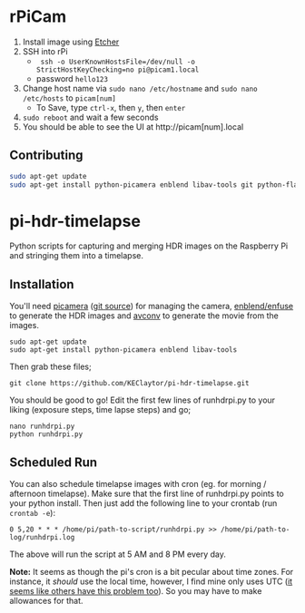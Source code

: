 # rPiCam

1. Install image using [Etcher](https://etcher.io/)
1. SSH into rPi
    * ` ssh -o UserKnownHostsFile=/dev/null -o StrictHostKeyChecking=no pi@picam1.local`
    * password `hello123`
1. Change host name via `sudo nano /etc/hostname` and `sudo nano /etc/hosts` to `picam[num]`
    * To Save, type `ctrl-x`, then `y`, then `enter`
1. `sudo reboot` and wait a few seconds
1. You should be able to see the UI at http://picam[num].local


## Contributing
```sh
sudo apt-get update
sudo apt-get install python-picamera enblend libav-tools git python-flask uwsgi
```


pi-hdr-timelapse
================

Python scripts for capturing and merging HDR images on the Raspberry Pi and stringing them into a timelapse.


Installation
------------
You'll need [picamera](https://pypi.python.org/pypi/picamera/) ([git source](https://github.com/waveform80/picamera/)) for managing the camera, [enblend/enfuse](http://enblend.sourceforge.net/) to generate the HDR images and [avconv](https://libav.org/avconv.html) to generate the movie from the images.
```
sudo apt-get update
sudo apt-get install python-picamera enblend libav-tools
```
Then grab these files;
```
git clone https://github.com/KEClaytor/pi-hdr-timelapse.git
```
You should be good to go! Edit the first few lines of runhdrpi.py to your liking (exposure steps, time lapse steps) and go;
```
nano runhdrpi.py
python runhdrpi.py
```

Scheduled Run
-------------
You can also schedule timelapse images with cron (eg. for morning / afternoon timelapse). Make sure that the first line of runhdrpi.py points to your python install. Then just add the following line to your crontab (run `crontab -e`):

```
0 5,20 * * * /home/pi/path-to-script/runhdrpi.py >> /home/pi/path-to-log/runhdrpi.log
```
The above will run the script at 5 AM and 8 PM every day.

**Note:** It seems as though the pi's cron is a bit pecular about time zones. For instance, it _should_ use the local time, however, I find mine only uses UTC ([it seems like others have this problem too](http://www.raspberrypi.org/forums/viewtopic.php?t=70809&p=514956)). So you may have to make allowances for that.

